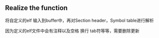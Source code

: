 ## Realize the function

将自定义的elf 输入到buffer中，再对Section header，Symbol table进行解析

因为定义的elf文件中会有注释以及空格 换行 tab符等等，需要删除更新
